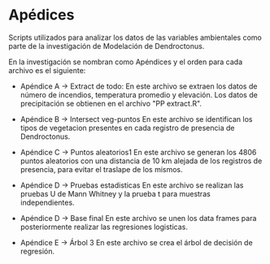 # Apédices
Scripts utilizados para analizar los datos de las variables ambientales como parte de la investigación de Modelación de Dendroctonus.

En la investigación se nombran como Apéndices y el orden para cada archivo es el siguiente:

- Apéndice A -> Extract de todo:
              En este archivo se extraen los datos de número de incendios, temperatura promedio y elevación. Los datos de precipitación se obtienen en el archivo "PP extract.R".

- Apéndice B -> Intersect veg-puntos
              En este archivo se identifican los tipos de vegetacion presentes en cada registro de presencia de Dendroctonus.
- Apéndice C -> Puntos aleatorios1
              En este archivo se generan los 4806 puntos aleatorios con una distancia de 10 km alejada de los registros de presencia, para evitar el traslape de los mismos.              
- Apéndice D -> Pruebas estadisticas
              En este archivo se realizan las pruebas U de Mann Whitney y la prueba t para muestras independientes.
- Apéndice D -> Base final
              En este archivo se unen los data frames para posteriormente realizar las regresiones logisticas.
- Apéndice E -> Árbol 3 
              En este archivo se crea el árbol de decisión de regresión.
